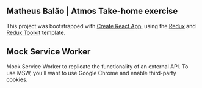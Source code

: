 ## Matheus Balão | Atmos Take-home exercise
This project was bootstrapped with [Create React App](https://github.com/facebook/create-react-app), using the [Redux](https://redux.js.org/) and [Redux Toolkit](https://redux-toolkit.js.org/) template.

## Mock Service Worker
Mock Service Worker to replicate the functionality of an external API. To use MSW, you’ll want to use Google Chrome and enable third-party cookies.